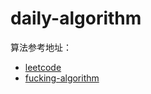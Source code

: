 <!--
 * @Date        : 2020-05-02 20:11:02
 * @LastEditors : anlzou
 * @Github      : https://github.com/anlzou
 * @LastEditTime: 2020-05-02 20:46:11
 * @FilePath    : \algorithm\README.md
 * @Describe    : 
 -->
# daily-algorithm

算法参考地址：
- [leetcode](https://github.com/azl397985856/leetcode)
- [fucking-algorithm](https://github.com/labuladong/fucking-algorithm)